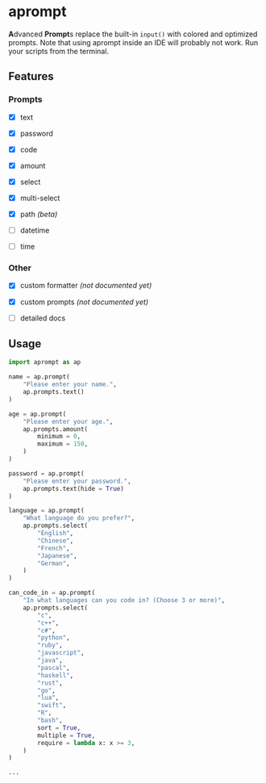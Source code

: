 aprompt
=======

**A**dvanced **Prompt**s replace the built-in
`input()` with colored and optimized prompts.
Note that using aprompt inside an IDE will
probably not work. Run your scripts from the
terminal.


Features
--------

### Prompts
- [x] text
- [x] password
- [x] code
- [x] amount
- [x] select
- [x] multi-select
- [x] path _(beta)_
- [ ] datetime
- [ ] time


### Other
- [x] custom formatter _(not documented yet)_
- [x] custom prompts _(not documented yet)_
- [ ] detailed docs


Usage
-----

```python
import aprompt as ap

name = ap.prompt(
    "Please enter your name.",
    ap.prompts.text()
)

age = ap.prompt(
    "Please enter your age.",
    ap.prompts.amount(
        minimum = 0,
        maximum = 150,
    )
)

password = ap.prompt(
    "Please enter your password.",
    ap.prompts.text(hide = True)
)

language = ap.prompt(
    "What language do you prefer?",
    ap.prompts.select(
        "English",
        "Chinese",
        "French",
        "Japanese",
        "German",
    )
)

can_code_in = ap.prompt(
    "In what languages can you code in? (Choose 3 or more)",
    ap.prompts.select(
        "c",
        "c++",
        "c#",
        "python",
        "ruby",
        "javascript",
        "java",
        "pascal",
        "haskell",
        "rust",
        "go",
        "lua",
        "swift",
        "R",
        "bash",
        sort = True,
        multiple = True,
        require = lambda x: x >= 3,
    )
)

...
```